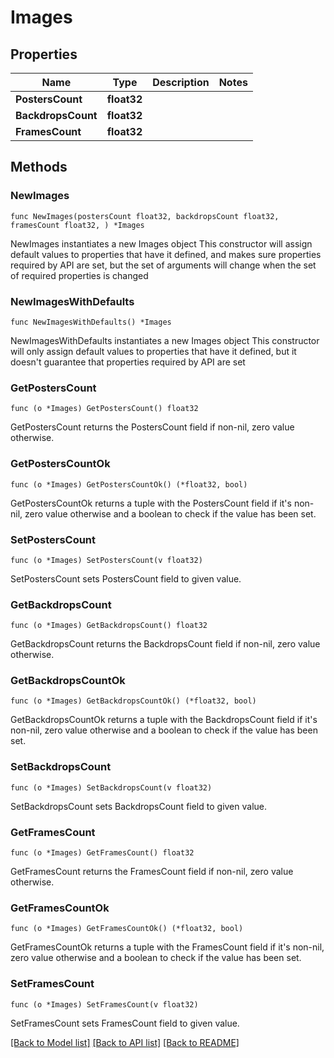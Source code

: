 # Images

## Properties

Name | Type | Description | Notes
------------ | ------------- | ------------- | -------------
**PostersCount** | **float32** |  | 
**BackdropsCount** | **float32** |  | 
**FramesCount** | **float32** |  | 

## Methods

### NewImages

`func NewImages(postersCount float32, backdropsCount float32, framesCount float32, ) *Images`

NewImages instantiates a new Images object
This constructor will assign default values to properties that have it defined,
and makes sure properties required by API are set, but the set of arguments
will change when the set of required properties is changed

### NewImagesWithDefaults

`func NewImagesWithDefaults() *Images`

NewImagesWithDefaults instantiates a new Images object
This constructor will only assign default values to properties that have it defined,
but it doesn't guarantee that properties required by API are set

### GetPostersCount

`func (o *Images) GetPostersCount() float32`

GetPostersCount returns the PostersCount field if non-nil, zero value otherwise.

### GetPostersCountOk

`func (o *Images) GetPostersCountOk() (*float32, bool)`

GetPostersCountOk returns a tuple with the PostersCount field if it's non-nil, zero value otherwise
and a boolean to check if the value has been set.

### SetPostersCount

`func (o *Images) SetPostersCount(v float32)`

SetPostersCount sets PostersCount field to given value.


### GetBackdropsCount

`func (o *Images) GetBackdropsCount() float32`

GetBackdropsCount returns the BackdropsCount field if non-nil, zero value otherwise.

### GetBackdropsCountOk

`func (o *Images) GetBackdropsCountOk() (*float32, bool)`

GetBackdropsCountOk returns a tuple with the BackdropsCount field if it's non-nil, zero value otherwise
and a boolean to check if the value has been set.

### SetBackdropsCount

`func (o *Images) SetBackdropsCount(v float32)`

SetBackdropsCount sets BackdropsCount field to given value.


### GetFramesCount

`func (o *Images) GetFramesCount() float32`

GetFramesCount returns the FramesCount field if non-nil, zero value otherwise.

### GetFramesCountOk

`func (o *Images) GetFramesCountOk() (*float32, bool)`

GetFramesCountOk returns a tuple with the FramesCount field if it's non-nil, zero value otherwise
and a boolean to check if the value has been set.

### SetFramesCount

`func (o *Images) SetFramesCount(v float32)`

SetFramesCount sets FramesCount field to given value.



[[Back to Model list]](../README.md#documentation-for-models) [[Back to API list]](../README.md#documentation-for-api-endpoints) [[Back to README]](../README.md)


